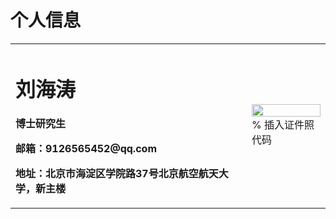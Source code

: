 # 个人信息
<table border="0">
  <tr>
    <td width="75%">
      <h1>刘海涛</h1>
      <p><b>博士研究生</b></p>
      <p><b></b></p>
      <p><b>邮箱：9126565452@qq.com</b></p>
      <p><b>地址：北京市海淀区学院路37号北京航空航天大学，新主楼</b></p>
    </td>
    <td width="25%">
      <img src="E:\photos\github.jpg" width="100%">      % 插入证件照代码
    </td>
  </tr>
</table>
